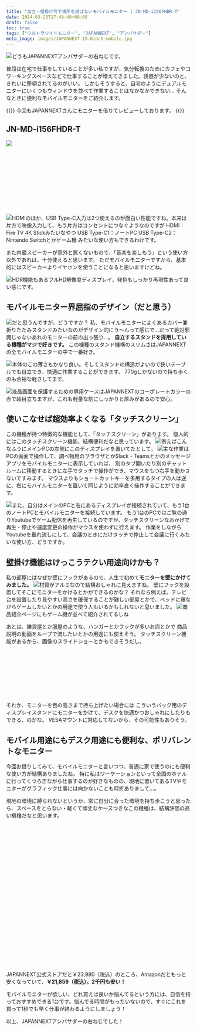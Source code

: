 ```yaml
---
title: "自立・壁掛け可で場所を選ばないモバイルモニター | JN-MD-i156FHDR-T"
date: 2024-03-23T17:49:40+09:00
draft: false
toc: true
tags: ["ウルトラワイドモニター", "JAPANNEXT", "アンバサダー"]
meta_image: images/JAPANNEXT-15.6inch-mobile.jpg
---
```


![](https://pbs.twimg.com/media/GJWLUOhbQAAnk9V?format=jpg&name=4096x4096)どうもJAPANNEXTアンバサダーの右ねじです。

普段は在宅で仕事をしていることが多い私ですが、気分転換のためにカフェやコワーキングスペースなどで仕事することが増えてきました。誘惑が少ないのと、きれいに整頓されてるのがいい。
しかしそうすると、自宅のようにデュアルモニターにいくつもウィンドウを並べて作業することはなかなかできない…
そんなときに便利なモバイルモニターをご紹介します。

{{<boxmd>}}
今回もJAPANNEXTさんにモニターを借りてレビューしております。
{{</boxmd>}}

<!--more-->

## JN-MD-i156FHDR-T

![](https://pbs.twimg.com/media/GJWU2X-aAAEW7A9?format=jpg&name=4096x4096)

<div class="iframely-embed"><div class="iframely-responsive" style="height: 140px; padding-bottom: 0;"><a href="https://jp.japannext.com/products/jn-md-i156fhdr-t" data-iframely-url="//iframely.net/k8Xtuyl"></a></div></div><script async src="//iframely.net/embed.js"></script>
<br>

![](https://pbs.twimg.com/media/GJWVL4hbYAAbk9R?format=jpg&name=4096x4096)HDMIのほか、USB Type-C入力は2つ使えるのが面白い性能ですね。本来は片方で映像入力して、もう片方はコンセントにつなぐようなのですが
HDMI：Fire TV 4K Stickみたいなやつ
USB Type-C1：ノートPC
USB Type-C2：Nintendo Switchとかゲーム機
みたいな使い方もできるわけです。

また内蔵スピーカーが意外と悪くないもので、「音楽を楽しもう」という使い方以外であれば、十分使えると思います。
ただモバイルモニターですから、基本的にはスピーカーよりイヤホンを使うことになると思いますけどね。

![](https://pbs.twimg.com/media/GJWVFUfaUAAAALq?format=jpg&name=4096x4096)HDR機能もあるフルHD解像度ディスプレイ、発色もしっかり再現性あって良い感じです。

## モバイルモニター界屈指のデザイン（だと思う）

![](https://pbs.twimg.com/media/GJWVHJxa0AAaoVs?format=jpg&name=4096x4096)だと思うんですが、どうですか？
私、モバイルモニターによくあるカバー兼折りたたみスタンドみたいなのがデザイン的にう〜んって感じで…だって絶対邪魔じゃないあれのモニターの前の出っ張り…。
**自立するスタンドを採用している機種がマジで好きです。**
この機種のスタンド機構のスリムさはJAPANNEXTの全モバイルモニターの中で一番好き。

![](https://pbs.twimg.com/media/GJWU6Nja8AAuzqF?format=jpg&name=4096x4096)本体のこの薄さもかなり良い。そしてスタンドの構造がよいので狭いテーブルでも自立でき、快適に作業することができます。
770gしかないので持ち歩くのも余裕な軽さしてます。

![](https://pbs.twimg.com/media/GJWU4cEbAAAtzbn?format=jpg&name=4096x4096)液晶画面を保護するための専用ケースはJAPANNEXTのコーポレートカラーの赤で超目立ちますが、これも軽量な割にしっかりと厚みがあるので安心。

## 使いこなせば超効率よくなる「タッチスクリーン」
この機種が持つ特徴的な機能として、「タッチスクリーン」があります。
個人的にはこのタッチスクリーン機能、結構便利だなと思っています。
![](https://pbs.twimg.com/media/GJWsgBybkAAN9UO?format=jpg&name=4096x4096)例えばこんなふうにメインPCの左側にこのディスプレイを置いてたとして。
![](https://pbs.twimg.com/media/GJWsiHPacAAKy_5?format=jpg&name=4096x4096)主な作業はPCの画面で操作して、調べ物用のブラウザとかSlack・Teamsとかのメッセージアプリをモバイルモニターに表示していれば、
別のタブ開いたり別のチャットルームに移動するときに左手でタッチで操作ができ、マウスをもつ右手を動かさないですみます。
マウスよりもショートカットキーを多用するタイプの人は逆に、右にモバイルモニターを置いて同じように効率良く操作することができます。

![](https://pbs.twimg.com/media/GJWVJSFaEAApNQ9?format=jpg&name=4096x4096)また、自分はメインのPCと右にあるディスプレイが接続されていて、もう1台のノートPCとモバイルモニターを接続しています。
もう1台のPCではご覧の通りYoutubeでゲーム配信を再生しているのですが、タッチスクリーンなおかげで再生・停止や速度変更の操作がマウスを使わずに行えます。
作業をしながらYoutubeを垂れ流しにして、会議のときにだけタッチで停止して会議に行くみたいな使い方、どうですか。

## 壁掛け機能はけっこうテクい用途向けかも？
私の部屋にはなぜか壁にフックがあるので、人生で初めて**モニターを壁にかけてみました。**
![](https://pbs.twimg.com/media/GJWVBgObUAElR_9?format=jpg&name=4096x4096)材質がアルミなので結構おしゃれに見えますね。
壁にフックを設置してそこにモニターをかけるとかができるのかな？
それなら例えば、テレビ台を設置したり見やすい高さを確保することが難しい部屋とかで、ベッドに寝ながらゲームしたいとかの用途で使う人もいるかもしれないと思いました。
![](https://jp.japannext.com/cdn/shop/files/JN-MD-i156FHDR-T_MD.jpg?v=1706775753&width=1600)商品紹介ページにもゲーム機が並べて紹介されてるしね

あとは、雑貨屋とか服屋のような、ハンガーとかフックが多いお店とかで
商品説明の動画をループで流したいとかの用途にも使えそう。
タッチスクリーン機能があるから、画像のスライドショーとかもできそうだし。

<div class="iframely-embed"><div class="iframely-responsive" style="height: 140px; padding-bottom: 0;"><a href="https://www.monotaro.com/p/7424/4092/" data-iframely-url="//iframely.net/SZkkjQn"></a></div></div><script async src="//iframely.net/embed.js"></script>
それか、モニターを目の高さまで持ち上げたい場合には
こういうバッグ用のディスプレイスタンドにモニターをかけて、デスクを快適かつおしゃれにしたりもできる、のかな。
VESAマウントに対応してないから、その可能性もありそう。

## モバイル用途にもデスク用途にも便利な、ポリバレントなモニター
今回お借りしてみて、モバイルモニターと言いつつ、普通に家で使うのにも便利な使い方が結構ありましたね。
特に私はワーケーションといって全国のホテルに行ってくつろぎながら仕事するのが好きなものの、現地に置いてあるTVやモニターがグラフィック仕事には向かないことも時折ありまして…。

現地の環境に縛られないというか、常に自分に合った環境を持ち歩こうと思ったら、スペースをとらない・軽くて頑丈なケースつきなこの機種は、結構評価の高い機種だなと思います。
<div class="iframely-embed"><div class="iframely-responsive" style="padding-bottom: 52.5%; padding-top: 120px;"><a href="https://www.amazon.co.jp/JAPANNEXT-%E3%82%BF%E3%83%83%E3%83%81%E3%83%91%E3%83%8D%E3%83%AB%E6%90%AD%E8%BC%89-1920x1080-%E3%83%A2%E3%83%90%E3%82%A4%E3%83%AB%E3%83%A2%E3%83%8B%E3%82%BF%E3%83%BC-JN-MD-i156FHDR-T/dp/B0CTKH11MZ" data-iframely-url="//iframely.net/76n8Mqb"></a></div></div><script async src="//iframely.net/embed.js"></script>

JAPANNEXT公式ストアだと￥23,980（税込）のところ、Amazonだともっと安くなっていて、**￥21,859（税込）。2千円も安い！**

モバイルモニターが欲しい、どれ買えば良いか悩んでるという方には、自信を持っておすすめできる1台です。悩んでる時間がもったいないので、すぐにこれを買って1秒でも早く仕事が終わるようにしましょう！

以上、JAPANNEXTアンバサダーの右ねじでした！　